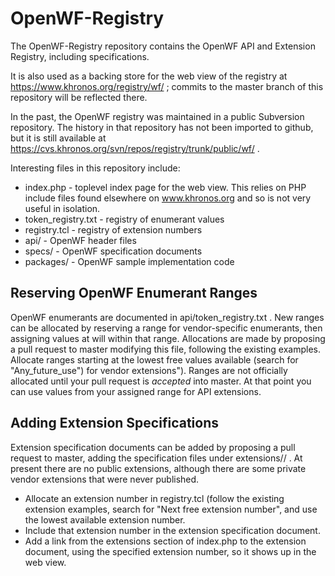 # OpenWF-Registry

The OpenWF-Registry repository contains the OpenWF API and Extension
Registry, including specifications.

It is also used as a backing store for the web view of the registry at
https://www.khronos.org/registry/wf/ ; commits to the master branch of
this repository will be reflected there.

In the past, the OpenWF registry was maintained in a public Subversion
repository. The history in that repository has not been imported to github,
but it is still available at
https://cvs.khronos.org/svn/repos/registry/trunk/public/wf/ .

Interesting files in this repository include:

* index.php - toplevel index page for the web view. This relies on PHP
  include files found elsewhere on www.khronos.org and so is not very useful
  in isolation.
* token_registry.txt - registry of enumerant values
* registry.tcl - registry of extension numbers
* api/ - OpenWF header files
* specs/ - OpenWF specification documents
* packages/ - OpenWF sample implementation code

## Reserving OpenWF Enumerant Ranges

OpenWF enumerants are documented in api/token_registry.txt . New ranges can
be allocated by reserving a range for vendor-specific enumerants, then
assigning values at will within that range. Allocations are made by
proposing a pull request to master modifying this file, following the
existing examples. Allocate ranges starting at the lowest free values
available (search for "Any_future_use") for vendor extensions"). Ranges are
not officially allocated until your pull request is *accepted* into master.
At that point you can use values from your assigned range for API
extensions.

## Adding Extension Specifications

Extension specification documents can be added by proposing a pull request
to master, adding the specification files under extensions/<vendor>/ . At
present there are no public extensions, although there are some private
vendor extensions that were never published.

* Allocate an extension number in registry.tcl (follow the existing
  extension examples, search for "Next free extension number", and use the
  lowest available extension number.
* Include that extension number in the extension specification document.
* Add a link from the extensions section of index.php to the extension
  document, using the specified extension number, so it shows up in the web
  view.

